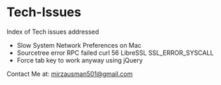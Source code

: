 # Tech-Issues

Index of Tech issues addressed

- Slow System Network Preferences on Mac
- Sourcetree error RPC failed curl 56 LibreSSL SSL_ERROR_SYSCALL
- Force tab key to work anyway using jQuery






Contact Me at:
mirzausman501@gmail.com
